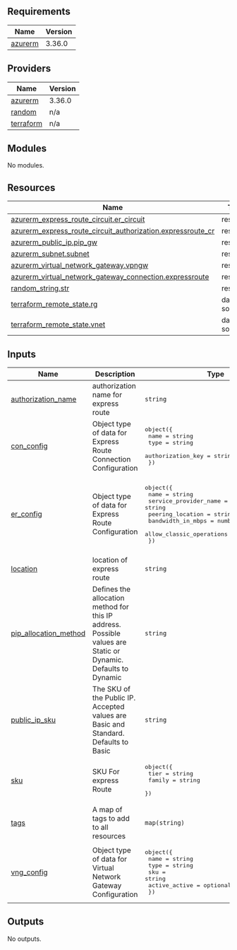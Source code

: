 <!-- BEGIN_TF_DOCS -->
## Requirements

| Name | Version |
|------|---------|
| <a name="requirement_azurerm"></a> [azurerm](#requirement\_azurerm) | 3.36.0 |

## Providers

| Name | Version |
|------|---------|
| <a name="provider_azurerm"></a> [azurerm](#provider\_azurerm) | 3.36.0 |
| <a name="provider_random"></a> [random](#provider\_random) | n/a |
| <a name="provider_terraform"></a> [terraform](#provider\_terraform) | n/a |

## Modules

No modules.

## Resources

| Name | Type |
|------|------|
| [azurerm_express_route_circuit.er_circuit](https://registry.terraform.io/providers/hashicorp/azurerm/3.36.0/docs/resources/express_route_circuit) | resource |
| [azurerm_express_route_circuit_authorization.expressroute_cr](https://registry.terraform.io/providers/hashicorp/azurerm/3.36.0/docs/resources/express_route_circuit_authorization) | resource |
| [azurerm_public_ip.pip_gw](https://registry.terraform.io/providers/hashicorp/azurerm/3.36.0/docs/resources/public_ip) | resource |
| [azurerm_subnet.subnet](https://registry.terraform.io/providers/hashicorp/azurerm/3.36.0/docs/resources/subnet) | resource |
| [azurerm_virtual_network_gateway.vpngw](https://registry.terraform.io/providers/hashicorp/azurerm/3.36.0/docs/resources/virtual_network_gateway) | resource |
| [azurerm_virtual_network_gateway_connection.expressroute](https://registry.terraform.io/providers/hashicorp/azurerm/3.36.0/docs/resources/virtual_network_gateway_connection) | resource |
| [random_string.str](https://registry.terraform.io/providers/hashicorp/random/latest/docs/resources/string) | resource |
| [terraform_remote_state.rg](https://registry.terraform.io/providers/hashicorp/terraform/latest/docs/data-sources/remote_state) | data source |
| [terraform_remote_state.vnet](https://registry.terraform.io/providers/hashicorp/terraform/latest/docs/data-sources/remote_state) | data source |

## Inputs

| Name | Description | Type | Default | Required |
|------|-------------|------|---------|:--------:|
| <a name="input_authorization_name"></a> [authorization\_name](#input\_authorization\_name) | authorization name for express route | `string` | `"auth_name"` | no |
| <a name="input_con_config"></a> [con\_config](#input\_con\_config) | Object type of data for Express Route Connection Configuration | <pre>object({<br>    name              = string<br>    type              = string<br>    authorization_key = string<br>  })</pre> | <pre>{<br>  "authorization_key": "XJbFYyIQQD56H8mgAtl",<br>  "name": "connections_gw",<br>  "type": "ExpressRoute"<br>}</pre> | no |
| <a name="input_er_config"></a> [er\_config](#input\_er\_config) | Object type of data for Express Route Configuration | <pre>object({<br>    name                     = string<br>    service_provider_name    = string<br>    peering_location         = string<br>    bandwidth_in_mbps        = number<br>    allow_classic_operations = optional(bool)<br>  })</pre> | <pre>{<br>  "allow_classic_operations": false,<br>  "bandwidth_in_mbps": 1,<br>  "name": "er_gatway",<br>  "peering_location": "Silicon Valley",<br>  "service_provider_name": "AT&T Netbond"<br>}</pre> | no |
| <a name="input_location"></a> [location](#input\_location) | location of express route | `string` | n/a | yes |
| <a name="input_pip_allocation_method"></a> [pip\_allocation\_method](#input\_pip\_allocation\_method) | Defines the allocation method for this IP address. Possible values are Static or Dynamic. Defaults to Dynamic | `string` | `"Static"` | no |
| <a name="input_public_ip_sku"></a> [public\_ip\_sku](#input\_public\_ip\_sku) | The SKU of the Public IP. Accepted values are Basic and Standard. Defaults to Basic | `string` | `"Standard"` | no |
| <a name="input_sku"></a> [sku](#input\_sku) | SKU For express Route | <pre>object({<br>    tier   = string<br>    family = string<br>  })</pre> | <pre>{<br>  "family": "MeteredData",<br>  "tier": "Standard"<br>}</pre> | no |
| <a name="input_tags"></a> [tags](#input\_tags) | A map of tags to add to all resources | `map(string)` | `null` | no |
| <a name="input_vng_config"></a> [vng\_config](#input\_vng\_config) | Object type of data for Virtual Network Gateway Configuration | <pre>object({<br>    name          = string<br>    type          = string<br>    sku           = string<br>    active_active = optional(bool)<br>  })</pre> | <pre>{<br>  "active_active": false,<br>  "name": "vpn_gateway",<br>  "sku": "HighPerformance",<br>  "type": "ExpressRoute"<br>}</pre> | no |

## Outputs

No outputs.
<!-- END_TF_DOCS -->
